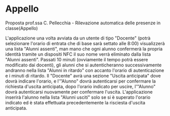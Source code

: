 # Appello
Proposta prof.ssa C. Pellecchia - Rilevazione automatica delle presenze in classe(Appello)

L'applicazione una volta avviata da un utente di tipo "Docente" (potrà selezionare l'orario di entrata che di base sarà settato alle 8:00) visualizzerà una lista "Alunni assenti", man mano che ogni alunno confermerà la propria identità tramite un dispositi NFC il suo nome verrà eliminato dalla lista "Alunni assenti". Passati 10 minuti (ovviamente il tempo potrà essere modificato dai docenti), gli alunni che si autenticheranno successivamente andranno nella lista "Alunni in ritardo" con accanto l'orario di autenticazione e i minuti di ritardo.
Il "Docente" avrà una sezione "Uscita anticipata" dove dovrà indicare l'orario, e l'"Alunno" dovrà autenticarsi per confermare la richiesta d'uscita anticipata, dopo l'orario indicato per uscire, l'"Alunno" dovrà autenticarsi nuovamente per confermare l'uscita. L'applicazione inserirà l'alunno nella lista "Alunni usciti" solo se si è superato l'orario indicato ed è stata effettuata precedentemente la risciesta d'uscita anticipata.
